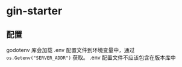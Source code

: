 # gin-starter

## 配置

godotenv 库会加载 .env 配置文件到环境变量中，通过 `os.Getenv("SERVER_ADDR")` 获取。
.env 配置文件不应该包含在版本库中